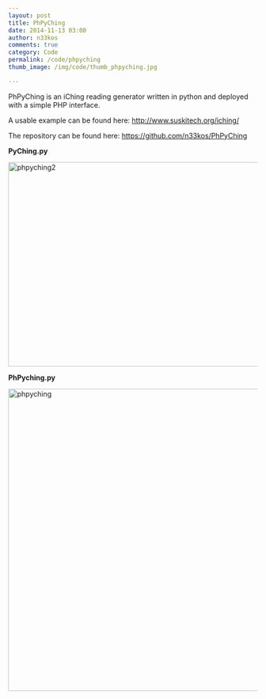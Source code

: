 ```yaml
---
layout: post
title: PhPyChing
date: 2014-11-13 03:00
author: n33kos
comments: true
category: Code
permalink: /code/phpyching
thumb_image: /img/code/thumb_phpyching.jpg

---
```

PhPyChing is an iChing reading generator written in python and deployed with a simple PHP interface.

A usable example can be found here: <a title="Iching Online" href="http://www.suskitech.org/iching/" target="_blank">http://www.suskitech.org/iching/</a>

The repository can be found here: <a title="GitHub: PhPyChing" href="https://github.com/n33kos/PhPyChing" target="_blank">https://github.com/n33kos/PhPyChing</a>

<strong>PyChing.py</strong>

<a href="https://github.com/n33kos/PhPyChing"><img class="wp-image-1828 size-full aligncenter" src="http://www.suskitech.org/wp-content/uploads/2014/11/phpyching2.jpg" alt="phpyching2" width="623" height="413" /></a>

<strong>PhPyching.py</strong>

<a href="http://www.suskitech.org/iching/"><img class="wp-image-1827  aligncenter" src="http://www.suskitech.org/wp-content/uploads/2014/11/phpyching.jpg" alt="phpyching" width="611" height="611" /></a>

&nbsp;

